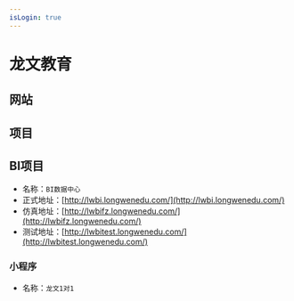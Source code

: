 ```yaml
---
isLogin: true
---
```



# 龙文教育


## 网站

<NavItem>
  <NavCard title="GitLab" jumpUrl="http://218.241.135.42:9000/" logo="http://218.241.135.42:9000/assets/favicon-7901bd695fb93edb07975966062049829afb56cf11511236e61bcf425070e36e.png" des="GitLab网站代码仓库管理网站" />
  <NavCard title="官网" jumpUrl="http://www.longwenedu.com/" logo="http://www.longwenedu.com/static/img/icon.png" des="龙文官方网站" />
  <NavCard title="企业邮箱" jumpUrl="http://mail.longwenedu.com/" logo="http://mail.longwenedu.com/static/6152085/images/favicon.ico" des="龙文教育企业邮箱" />
  <NavCard title="BI网站" jumpUrl="http://lwbi.longwenedu.com/" logo="http://www.longwenedu.com/static/img/icon.png" des="龙文BI项目" />
</NavItem>


## 项目


## BI项目

- 名称：`BI数据中心`
- 正式地址：[http://lwbi.longwenedu.com/](http://lwbi.longwenedu.com/)
- 仿真地址：[http://lwbifz.longwenedu.com/](http://lwbifz.longwenedu.com/)
- 测试地址：[http://lwbitest.longwenedu.com/](http://lwbitest.longwenedu.com/)

### 小程序

- 名称：`龙文1对1`